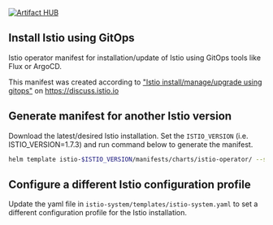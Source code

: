 [![Artifact HUB](https://img.shields.io/endpoint?url=https://artifacthub.io/badge/repository/istio-operator)](https://artifacthub.io/packages/search?repo=istio-operator)

## Install Istio using GitOps

Istio operator manifest for installation/update of Istio using GitOps tools like Flux or ArgoCD.

This manifest was created according to ["Istio install/manage/upgrade using gitops"](https://discuss.istio.io/t/istio-install-manage-upgrade-using-gitops/6960/3) on https://discuss.istio.io


## Generate manifest for another Istio version

Download the latest/desired Istio installation. Set the `ISTIO_VERSION` (i.e. ISTIO_VERSION=1.7.3) and run command below to generate the manifest.

```sh
helm template istio-$ISTIO_VERSION/manifests/charts/istio-operator/ --set hub=docker.io/istio --set tag=$ISTIO_VERSION --set operatorNamespace=istio-operator --set istioNamespace=istio-system > istio-operator-chart/template/istio-operator-helm-install.yaml
```

## Configure a different Istio configuration profile

Update the yaml file in `istio-system/templates/istio-system.yaml` to set a different configuration profile for the Istio installation.

